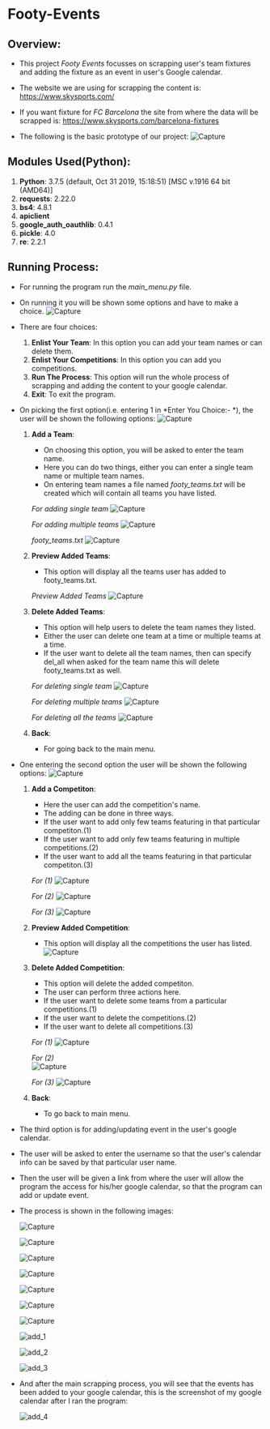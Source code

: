 # Footy-Events

## Overview:

* This project *Footy Events* focusses on scrapping user's team fixtures and adding the fixture as an event in user's Google calendar.

* The website we are using for scrapping the content is: https://www.skysports.com/

* If you want fixture for *FC Barcelona* the site from where the data will be scrapped is: https://www.skysports.com/barcelona-fixtures

* The following is the basic prototype of our project:
  ![Capture](https://user-images.githubusercontent.com/33928040/76706273-3bdf9b80-670c-11ea-8a1a-092a082fd8f6.PNG)

## Modules Used(Python):

1. **Python**: 3.7.5 (default, Oct 31 2019, 15:18:51) [MSC v.1916 64 bit (AMD64)]
2. **requests**: 2.22.0
3. **bs4**: 4.8.1
4. **apiclient**
5. **google_auth_oauthlib**: 0.4.1
6. **pickle**: 4.0
7. **re**: 2.2.1

## Running Process:

* For running the program run the *main_menu.py* file.

* On running it you will be shown some options and have to make a choice.
  ![Capture](https://user-images.githubusercontent.com/33928040/76706254-194d8280-670c-11ea-86b1-5e198b568277.PNG)

* There are four choices:
  1. **Enlist Your Team**: In this option you can add your team names or can delete them.
  2. **Enlist Your Competitions**: In this option you can add you competitions.
  3. **Run The Process**: This option will run the whole process of scrapping and adding the content to your google calendar.
  4. **Exit**: To exit the program.
  
* On picking the first option(i.e. entering 1 in *Enter You Choice:- *), the user will be shown the following options:
  ![Capture](https://user-images.githubusercontent.com/33928040/76706354-d809a280-670c-11ea-8bc7-2f532b16451f.PNG)
  
  1. **Add a Team**: 
     * On choosing this option, you will be asked to enter the team name.
     * Here you can do two things, either you can enter a single team name or multiple team names.
     * On entering team names a file named *footy_teams.txt* will be created which will contain all teams you have listed.
     
     *For adding single team*
     ![Capture](https://user-images.githubusercontent.com/33928040/76706479-c07ee980-670d-11ea-9ccf-3a0e1271405c.PNG)
      
      *For adding multiple teams*
     ![Capture](https://user-images.githubusercontent.com/33928040/76706665-359eee80-670f-11ea-92af-faf12030b8f1.PNG)
     
     *footy_teams.txt*
     ![Capture](https://user-images.githubusercontent.com/33928040/76706672-4e0f0900-670f-11ea-8db8-ee2d253b6218.PNG)
     
  2. **Preview Added Teams**:
      * This option will display all the teams user has added to footy_teams.txt.
      
      *Preview Added Teams*
      ![Capture](https://user-images.githubusercontent.com/33928040/76706677-64b56000-670f-11ea-9e3f-b6076108c77b.PNG)
      
  3. **Delete Added Teams**:
      * This option will help users to delete the team names they listed.
      * Either the user can delete one team at a time or multiple teams at a time.
      * If the user want to delete all the team names, then can specify del_all when asked for the team name this will delete footy_teams.txt as well.
      
      *For deleting single team*
      ![Capture](https://user-images.githubusercontent.com/33928040/76706696-93333b00-670f-11ea-97e3-7607bbd389d8.PNG)

      *For deleting multiple teams*
      ![Capture](https://user-images.githubusercontent.com/33928040/76706724-cb3a7e00-670f-11ea-8e11-afd8a256fbc2.PNG)
      
      *For deleting all the teams*
      ![Capture](https://user-images.githubusercontent.com/33928040/76706855-9975e700-6710-11ea-92f7-4bc127a1d32c.PNG)
  
  4. **Back**:
      * For going back to the main menu.

* One entering the second option the user will be shown the following options:
  ![Capture](https://user-images.githubusercontent.com/33928040/76706904-05584f80-6711-11ea-951a-4e30c844b910.PNG)

  1. **Add a Competiton**:
      * Here the user can add the competition's name.
      * The adding can be done in three ways.
      * If the user want to add only few teams featuring in that particular competiton.(1)      
      * If the user want to add only few teams featuring in multiple competitions.(2)
      * If the user want to add all the teams featuring in that particular competiton.(3)
      
      *For (1)*
      ![Capture](https://user-images.githubusercontent.com/33928040/76707143-dc38be80-6712-11ea-98ad-7bd7af0d129e.PNG)

      *For (2)*
      ![Capture](https://user-images.githubusercontent.com/33928040/76707284-ced00400-6713-11ea-8bba-a508c291804f.PNG)

      *For (3)*
      ![Capture](https://user-images.githubusercontent.com/33928040/76707294-f2934a00-6713-11ea-9332-d920412bddbb.PNG)
  
  2. **Preview Added Competition**:
      * This option will display all the competitions the user has listed.
      ![Capture](https://user-images.githubusercontent.com/33928040/76707333-469e2e80-6714-11ea-8da5-33e2ce2b473f.PNG)
  
  3. **Delete Added Competition**:
      * This option will delete the added competiton.
      * The user can perform three actions here.
      * If the user want to delete some teams from a particular competitions.(1)
      * If the user want to delete the competitions.(2)
      * If the user want to delete all competitions.(3)
      
      *For (1)*
      ![Capture](https://user-images.githubusercontent.com/33928040/76707887-e1007100-6718-11ea-82f3-e6a355432300.PNG)

      *For (2)*      
      ![Capture](https://user-images.githubusercontent.com/33928040/76707958-5b30f580-6719-11ea-85b9-c9c56f85e71f.PNG)
      
      *For (3)*
      ![Capture](https://user-images.githubusercontent.com/33928040/76707981-7c91e180-6719-11ea-9031-2f97317cb346.PNG)
  
  4. **Back**:
      * To go back to main menu.
  
* The third option is for adding/updating event in the user's google calendar.

* The user will be asked to enter the username so that the user's calendar info can be saved by that particular user name.

* Then the user will be given a link from where the user will allow the program the access for his/her google calendar, so that the program can add or update event.

* The process is shown in the following images:
  
  ![Capture](https://user-images.githubusercontent.com/33928040/76708167-caf3b000-671a-11ea-9cc6-df1a18845c41.PNG)

  ![Capture](https://user-images.githubusercontent.com/33928040/76708318-ead7a380-671b-11ea-9418-c46852f78e83.PNG)

  ![Capture](https://user-images.githubusercontent.com/33928040/76708353-1b1f4200-671c-11ea-9eaa-f820dade8ecb.PNG)

  ![Capture](https://user-images.githubusercontent.com/33928040/76708366-3722e380-671c-11ea-8700-6c1d057ed22c.PNG)

  ![Capture](https://user-images.githubusercontent.com/33928040/76708389-62a5ce00-671c-11ea-823b-426de8d37450.PNG)

  ![Capture](https://user-images.githubusercontent.com/33928040/76708398-75200780-671c-11ea-85ff-b994890ef357.PNG)
  
  ![Capture](https://user-images.githubusercontent.com/33928040/76708408-92ed6c80-671c-11ea-8a0f-bae031e1d251.PNG)
  
  ![add_1](https://user-images.githubusercontent.com/33928040/87438713-8535ee00-c60d-11ea-9340-c061460575ae.png)
  
  ![add_2](https://user-images.githubusercontent.com/33928040/87438721-87984800-c60d-11ea-8313-f422e09e5db0.png)
  
  ![add_3](https://user-images.githubusercontent.com/33928040/87438730-88c97500-c60d-11ea-9686-05aa56db58be.png)

* And after the main scrapping process, you will see that the events has been added to your google calendar, this is the screenshot of my google calendar after I ran the program:
  
  ![add_4](https://user-images.githubusercontent.com/33928040/87438936-c7f7c600-c60d-11ea-8d9b-ec03c6f1c561.png)


